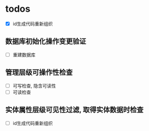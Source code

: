# todos

- [x] id生成代码重新组织

## 数据库初始化操作变更验证

- [ ] 重建数据库

## 管理层级可操作性检查

- [ ] 可写检查, 隐含可读性
- [ ] 可读检查

## 实体属性层级可见性过滤, 取得实体数据时检查 

- [ ] id生成代码重新组织

